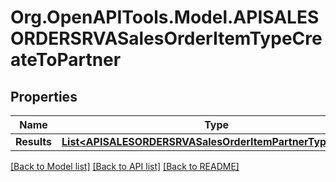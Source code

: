 # Org.OpenAPITools.Model.APISALESORDERSRVASalesOrderItemTypeCreateToPartner

## Properties

Name | Type | Description | Notes
------------ | ------------- | ------------- | -------------
**Results** | [**List&lt;APISALESORDERSRVASalesOrderItemPartnerTypeCreate&gt;**](APISALESORDERSRVASalesOrderItemPartnerTypeCreate.md) |  | [optional] 

[[Back to Model list]](../README.md#documentation-for-models) [[Back to API list]](../README.md#documentation-for-api-endpoints) [[Back to README]](../README.md)

